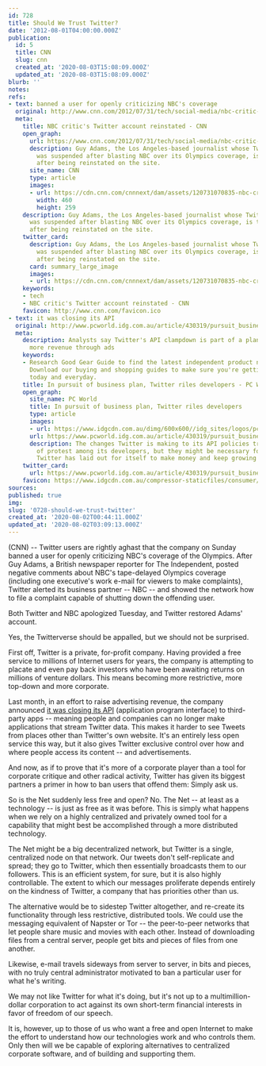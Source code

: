 ```yaml
---
id: 728
title: Should We Trust Twitter?
date: '2012-08-01T04:00:00.000Z'
publication:
  id: 5
  title: CNN
  slug: cnn
  created_at: '2020-08-03T15:08:09.000Z'
  updated_at: '2020-08-03T15:08:09.000Z'
blurb: ''
notes: 
refs:
- text: banned a user for openly criticizing NBC's coverage
  original: http://www.cnn.com/2012/07/31/tech/social-media/nbc-critic-twitter-reinstated/index.html
  meta:
    title: NBC critic's Twitter account reinstated - CNN
    open_graph:
      url: https://www.cnn.com/2012/07/31/tech/social-media/nbc-critic-twitter-reinstated/index.html
      description: Guy Adams, the Los Angeles-based journalist whose Twitter account
        was suspended after blasting NBC over its Olympics coverage, is tweeting again
        after being reinstated on the site.
      site_name: CNN
      type: article
      images:
      - url: https://cdn.cnn.com/cnnnext/dam/assets/120731070835-nbc-critic-twitter-story-top.jpg
        width: 460
        height: 259
    description: Guy Adams, the Los Angeles-based journalist whose Twitter account
      was suspended after blasting NBC over its Olympics coverage, is tweeting again
      after being reinstated on the site.
    twitter_card:
      description: Guy Adams, the Los Angeles-based journalist whose Twitter account
        was suspended after blasting NBC over its Olympics coverage, is tweeting again
        after being reinstated on the site.
      card: summary_large_image
      images:
      - url: https://cdn.cnn.com/cnnnext/dam/assets/120731070835-nbc-critic-twitter-story-top.jpg
    keywords:
    - tech
    - NBC critic's Twitter account reinstated - CNN
    favicon: http://www.cnn.com/favicon.ico
- text: it was closing its API
  original: http://www.pcworld.idg.com.au/article/430319/pursuit_business_plan_twitter_riles_developers/
  meta:
    description: Analysts say Twitter's API clampdown is part of a plan to generate
      more revenue through ads
    keywords:
    - Research Good Gear Guide to find the latest independent product news and reviews.
      Download our buying and shopping guides to make sure you're getting a good deal
      today and everyday.
    title: In pursuit of business plan, Twitter riles developers - PC World Australia
    open_graph:
      site_name: PC World
      title: In pursuit of business plan, Twitter riles developers
      type: article
      images:
      - url: https://www.idgcdn.com.au/dimg/600x600//idg_sites/logos/pcw_1.png
      url: https://www.pcworld.idg.com.au/article/430319/pursuit_business_plan_twitter_riles_developers/
      description: The changes Twitter is making to its API policies triggered a wave
        of protest among its developers, but they might be necessary for the strategy
        Twitter has laid out for itself to make money and keep growing its service.
    twitter_card:
      url: https://www.pcworld.idg.com.au/article/430319/pursuit_business_plan_twitter_riles_developers/
    favicon: https://www.idgcdn.com.au/compressor-staticfiles/consumer/images/pcw/favicon.ico?release=20200730161603
sources: 
published: true
img: 
slug: '0728-should-we-trust-twitter'
created_at: '2020-08-02T00:44:11.000Z'
updated_at: '2020-08-02T03:09:13.000Z'
---
```

(CNN) -- Twitter users are rightly aghast that the company on Sunday banned a user for openly criticizing NBC's coverage of the Olympics. After Guy Adams, a British newspaper reporter for The Independent, posted negative comments about NBC's tape-delayed Olympics coverage (including one executive's work e-mail for viewers to make complaints), Twitter alerted its business partner -- NBC -- and showed the network how to file a complaint capable of shutting down the offending user.

Both Twitter and NBC apologized Tuesday, and Twitter restored Adams' account.

Yes, the Twitterverse should be appalled, but we should not be surprised.

First off, Twitter is a private, for-profit company. Having provided a free service to millions of Internet users for years, the company is attempting to placate and even pay back investors who have been awaiting returns on millions of venture dollars. This means becoming more restrictive, more top-down and more corporate.

Last month, in an effort to raise advertising revenue, the company announced [it was closing its API](http://www.pcworld.idg.com.au/article/430319/pursuit_business_plan_twitter_riles_developers/) (application program interface) to third-party apps -- meaning people and companies can no longer make applications that stream Twitter data. This makes it harder to see Tweets from places other than Twitter's own website. It's an entirely less open service this way, but it also gives Twitter exclusive control over how and where people access its content -- and advertisements.

And now, as if to prove that it's more of a corporate player than a tool for corporate critique and other radical activity, Twitter has given its biggest partners a primer in how to ban users that offend them: Simply ask us.

So is the Net suddenly less free and open? No. The Net -- at least as a technology -- is just as free as it was before. This is simply what happens when we rely on a highly centralized and privately owned tool for a capability that might best be accomplished through a more distributed technology.

The Net might be a big decentralized network, but Twitter is a single, centralized node on that network. Our tweets don't self-replicate and spread; they go to Twitter, which then essentially broadcasts them to our followers. This is an efficient system, for sure, but it is also highly controllable. The extent to which our messages proliferate depends entirely on the kindness of Twitter, a company that has priorities other than us.

The alternative would be to sidestep Twitter altogether, and re-create its functionality through less restrictive, distributed tools. We could use the messaging equivalent of Napster or Tor -- the peer-to-peer networks that let people share music and movies with each other. Instead of downloading files from a central server, people get bits and pieces of files from one another.

Likewise, e-mail travels sideways from server to server, in bits and pieces, with no truly central administrator motivated to ban a particular user for what he's writing.

We may not like Twitter for what it's doing, but it's not up to a multimillion-dollar corporation to act against its own short-term financial interests in favor of freedom of our speech.

It is, however, up to those of us who want a free and open Internet to make the effort to understand how our technologies work and who controls them. Only then will we be capable of exploring alternatives to centralized corporate software, and of building and supporting them.
